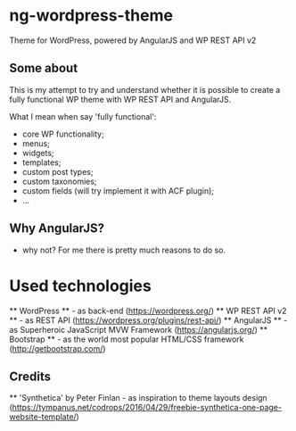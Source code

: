 # ng-wordpress-theme
Theme for WordPress, powered by AngularJS and WP REST API v2


Some about
----------
This is my attempt to try and understand whether it is possible to create a fully functional WP theme with WP REST API and AngularJS.

What I mean when say 'fully functional':
* core WP functionality;
* menus;
* widgets;
* templates;
* custom post types;
* custom taxonomies;
* custom fields (will try implement it with ACF plugin);
* ...

Why AngularJS?
--------------
- why not? For me there is pretty much reasons to do so.

Used technologies
=================
** WordPress ** - as back-end (https://wordpress.org/)
** WP REST API v2 ** - as REST API (https://wordpress.org/plugins/rest-api/)
** AngularJS ** - as Superheroic JavaScript MVW Framework (https://angularjs.org/)
** Bootstrap ** - as the world most popular HTML/CSS framework (http://getbootstrap.com/)

Credits
-------
** 'Synthetica' by Peter Finlan - as inspiration to theme layouts design (https://tympanus.net/codrops/2016/04/29/freebie-synthetica-one-page-website-template/)
